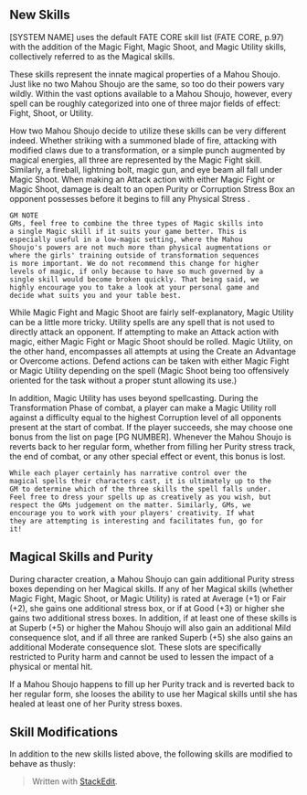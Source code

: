 ## New Skills

[SYSTEM NAME] uses the default FATE CORE skill list (FATE CORE, p.97) with the addition of the Magic Fight, Magic Shoot, and Magic Utility skills, collectively referred to as the Magical skills. 

These skills represent the innate magical properties of a Mahou Shoujo. Just like no two Mahou Shoujo are the same, so too do their powers vary wildly. Within the vast options available to a Mahou Shoujo, however, every spell can be roughly categorized into one of three major fields of effect: Fight, Shoot, or Utility. 

How two Mahou Shoujo decide to utilize these skills can be very different indeed. Whether striking with a summoned blade of fire, attacking with modified claws due to a transformation, or a simple punch augmented by magical energies, all three are represented by the Magic Fight skill. Similarly, a fireball, lightning bolt, magic gun, and eye beam all fall under Magic Shoot. When making an Attack action with either Magic Fight or Magic Shoot, damage is dealt to an open Purity or Corruption Stress Box an opponent possesses before it begins to fill any Physical Stress . 

	GM NOTE
	GMs, feel free to combine the three types of Magic skills into 
	a single Magic skill if it suits your game better. This is
	especially useful in a low-magic setting, where the Mahou
	Shoujo's powers are not much more than physical augmentations or
	where the girls' training outside of transformation sequences
	is more important. We do not recommend this change for higher
	levels of magic, if only because to have so much governed by a 
	single skill would become broken quickly. That being said, we 
	highly encourage you to take a look at your personal game and
	decide what suits you and your table best.

While Magic Fight and Magic Shoot are fairly self-explanatory, Magic Utility can be a little more tricky. Utility spells are any spell that is not used to directly attack an opponent. If attempting to make an Attack action with magic, either Magic Fight or Magic Shoot should be rolled. Magic Utility, on the other hand, encompasses all attempts at using the Create an Advantage or Overcome actions. Defend actions can be taken with either Magic Fight or Magic Utility depending on the spell (Magic Shoot being too offensively oriented for the task without a proper stunt allowing its use.) 

In addition, Magic Utility has uses beyond spellcasting. During the Transformation Phase of combat, a player can make a Magic Utility roll against a difficulty equal to the highest Corruption level of all opponents present at the start of combat. If the player succeeds, she may choose one bonus from the list on page [PG NUMBER]. Whenever the Mahou Shoujo is reverts back to her regular form, whether from filling her Purity stress track, the end of combat, or any other special effect or event, this bonus is lost.

	While each player certainly has narrative control over the
	magical spells their characters cast, it is ultimately up to the
	GM to determine which of the three skills the spell falls under.
	Feel free to dress your spells up as creatively as you wish, but
	respect the GMs judgement on the matter. Similarly, GMs, we
	encourage you to work with your players' creativity. If what
	they are attempting is interesting and facilitates fun, go for
	it! 

## Magical Skills and Purity

During character creation, a Mahou Shoujo can gain additional Purity stress boxes depending on her Magical skills. If any of her Magical skills (whether Magic Fight, Magic Shoot, or Magic Utility) is rated at Average (+1) or Fair (+2), she gains one additional stress box, or if at Good (+3) or higher she gains two additional stress boxes. In addition, if at least one of these skills is at Superb (+5) or higher the Mahou Shoujo will also gain an additional Mild consequence slot, and if all three are ranked Superb (+5) she also gains an additional Moderate consequence slot. These slots are specifically restricted to Purity harm and cannot be used to lessen the impact of a physical or mental hit. 

If a Mahou Shoujo happens to fill up her Purity track and is reverted back to her regular form, she looses the ability to use her Magical skills until she has healed at least one of her Purity stress boxes.

## Skill Modifications

In addition to the new skills listed above, the following skills are modified to behave as thusly:



> Written with [StackEdit](https://stackedit.io/).
<!--stackedit_data:
eyJoaXN0b3J5IjpbLTY2NzcwNDA2MSwxOTA4MDMxNjY0LDM5OD
EwNzg2NiwtMjEzMzYzMDY5MywxNDA0NDMzMTMsNDU0MzEwMzkw
LC00NzQ3NTE5NTcsLTQ4Mzc1OTQ5OCw0MTU4MzgwMzIsLTE5MD
g4OTMwLC0xMjYxOTE3Mzg5LDIwMDk4MTUzMDksLTEyMDI3NjAx
NDQsMjk4NDE3NzA5XX0=
-->